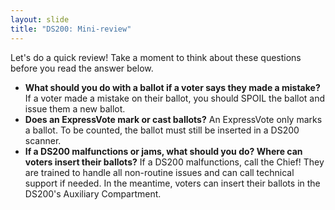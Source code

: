 ```yaml
---
layout: slide
title: "DS200: Mini-review"
---
```


Let&#39;s do a quick review! Take a moment to think about these questions before you read the answer below.

- **What should you do with a ballot if a voter says they made a mistake?** If a voter made a mistake on their ballot, you should SPOIL the ballot and issue them a new ballot.
- **Does an ExpressVote mark or cast ballots?** An ExpressVote only marks a ballot. To be counted, the ballot must still be inserted in a DS200 scanner.
- **If a DS200 malfunctions or jams, what should you do? Where can voters insert their ballots?** If a DS200 malfunctions, call the Chief! They are trained to handle all non-routine issues and can call technical support if needed. In the meantime, voters can insert their ballots in the DS200&#39;s Auxiliary Compartment.